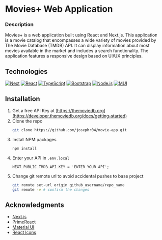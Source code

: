# Movies+ Web Application

### Description
Movies+ is a web application built using React and Next.js. This application is a movie catalog that encompasses a wide variety of movies provided by The Movie Database (TMDB) API. It can display information about most movies available in the market and includes a search functionality. The application features a responsive design based on UI/UX principles.

## Technologies
[![Next][Next.js]][Next-url]
[![React][React.js]][React-url]
[![TypeScript][TypeScript-badge]][TypeScript-url]
[![Bootstrap][Bootstrap.com]][Bootstrap-url]
[![Node.js][Node.js-badge]][Node.js-url]
[![MUI][MUI-badge]][MUI-url]


## Installation
1. Get a free API Key at [https://themoviedb.org](https://developer.themoviedb.org/docs/getting-started)
2. Clone the repo
   ```sh
   git clone https://github.com/josephr04/movie-app.git
   ```
3. Install NPM packages
   ```sh
   npm install
   ```
4. Enter your API in `.env.local`
   ```
   NEXT_PUBLIC_TMDB_API_KEY = 'ENTER YOUR API';
   ```
5. Change git remote url to avoid accidental pushes to base project
   ```sh
   git remote set-url origin github_username/repo_name
   git remote -v # confirm the changes
   ```

## Acknowledgments
* [Next.js](https://nextjs.org)
* [PrimeReact](https://primereact.org)
* [Material UI](https://mui.com)
* [React Icons](https://react-icons.github.io/react-icons/search)

[Next.js]: https://img.shields.io/badge/next.js-000000?style=for-the-badge&logo=nextdotjs&logoColor=white
[Next-url]: https://nextjs.org/
[React.js]: https://img.shields.io/badge/React-20232A?style=for-the-badge&logo=react&logoColor=61DAFB
[React-url]: https://reactjs.org/
[Bootstrap.com]: https://img.shields.io/badge/Bootstrap-563D7C?style=for-the-badge&logo=bootstrap&logoColor=white
[Bootstrap-url]: https://getbootstrap.com
[TypeScript-badge]: https://img.shields.io/badge/TypeScript-3178C6?style=for-the-badge&logo=typescript&logoColor=white  
[TypeScript-url]: https://www.typescriptlang.org/
[Node.js-badge]: https://img.shields.io/badge/Node.js-339933?style=for-the-badge&logo=nodedotjs&logoColor=white  
[Node.js-url]: https://nodejs.org/
[MUI-badge]: https://img.shields.io/badge/MUI-007FFF?style=for-the-badge&logo=mui&logoColor=white  
[MUI-url]: https://mui.com/
